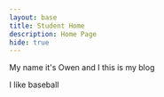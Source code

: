 ```yaml
---
layout: base
title: Student Home 
description: Home Page
hide: true
---
```


My name it's Owen and I this is my blog



I like baseball